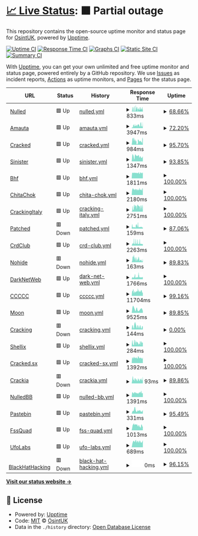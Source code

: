 # [📈 Live Status](https://OsintUK.github.io/Up-or-Down): <!--live status--> **🟧 Partial outage**

This repository contains the open-source uptime monitor and status page for [OsintUK](https://OsintUK.github.io/Up-or-Down), powered by [Upptime](https://github.com/upptime/upptime).

[![Uptime CI](https://github.com/OsintUK/Up-or-Down/workflows/Uptime%20CI/badge.svg)](https://github.com/OsintUK/Up-or-Down/actions?query=workflow%3A%22Uptime+CI%22)
[![Response Time CI](https://github.com/OsintUK/Up-or-Down/workflows/Response%20Time%20CI/badge.svg)](https://github.com/OsintUK/Up-or-Down/actions?query=workflow%3A%22Response+Time+CI%22)
[![Graphs CI](https://github.com/OsintUK/Up-or-Down/workflows/Graphs%20CI/badge.svg)](https://github.com/OsintUK/Up-or-Down/actions?query=workflow%3A%22Graphs+CI%22)
[![Static Site CI](https://github.com/OsintUK/Up-or-Down/workflows/Static%20Site%20CI/badge.svg)](https://github.com/OsintUK/Up-or-Down/actions?query=workflow%3A%22Static+Site+CI%22)
[![Summary CI](https://github.com/OsintUK/Up-or-Down/workflows/Summary%20CI/badge.svg)](https://github.com/OsintUK/Up-or-Down/actions?query=workflow%3A%22Summary+CI%22)

With [Upptime](https://upptime.js.org), you can get your own unlimited and free uptime monitor and status page, powered entirely by a GitHub repository. We use [Issues](https://github.com/OsintUK/Up-or-Down/issues) as incident reports, [Actions](https://github.com/OsintUK/Up-or-Down/actions) as uptime monitors, and [Pages](https://OsintUK.github.io/Up-or-Down) for the status page.

<!--start: status pages-->
<!-- This summary is generated by Upptime (https://github.com/upptime/upptime) -->
<!-- Do not edit this manually, your changes will be overwritten -->
<!-- prettier-ignore -->
| URL | Status | History | Response Time | Uptime |
| --- | ------ | ------- | ------------- | ------ |
| <img alt="" src="https://icons.duckduckgo.com/ip3/nulled.to.ico" height="13"> [Nulled](https://nulled.to) | 🟩 Up | [nulled.yml](https://github.com/OsintUK/Up-or-Down/commits/HEAD/history/nulled.yml) | <details><summary><img alt="Response time graph" src="./graphs/nulled/response-time-week.png" height="20"> 833ms</summary><br><a href="https://OsintUK.github.io/Up-or-Down/history/nulled"><img alt="Response time 833" src="https://img.shields.io/endpoint?url=https%3A%2F%2Fraw.githubusercontent.com%2FOsintUK%2FUp-or-Down%2FHEAD%2Fapi%2Fnulled%2Fresponse-time.json"></a><br><a href="https://OsintUK.github.io/Up-or-Down/history/nulled"><img alt="24-hour response time 810" src="https://img.shields.io/endpoint?url=https%3A%2F%2Fraw.githubusercontent.com%2FOsintUK%2FUp-or-Down%2FHEAD%2Fapi%2Fnulled%2Fresponse-time-day.json"></a><br><a href="https://OsintUK.github.io/Up-or-Down/history/nulled"><img alt="7-day response time 833" src="https://img.shields.io/endpoint?url=https%3A%2F%2Fraw.githubusercontent.com%2FOsintUK%2FUp-or-Down%2FHEAD%2Fapi%2Fnulled%2Fresponse-time-week.json"></a><br><a href="https://OsintUK.github.io/Up-or-Down/history/nulled"><img alt="30-day response time 833" src="https://img.shields.io/endpoint?url=https%3A%2F%2Fraw.githubusercontent.com%2FOsintUK%2FUp-or-Down%2FHEAD%2Fapi%2Fnulled%2Fresponse-time-month.json"></a><br><a href="https://OsintUK.github.io/Up-or-Down/history/nulled"><img alt="1-year response time 833" src="https://img.shields.io/endpoint?url=https%3A%2F%2Fraw.githubusercontent.com%2FOsintUK%2FUp-or-Down%2FHEAD%2Fapi%2Fnulled%2Fresponse-time-year.json"></a></details> | <details><summary><a href="https://OsintUK.github.io/Up-or-Down/history/nulled">68.66%</a></summary><a href="https://OsintUK.github.io/Up-or-Down/history/nulled"><img alt="All-time uptime 68.66%" src="https://img.shields.io/endpoint?url=https%3A%2F%2Fraw.githubusercontent.com%2FOsintUK%2FUp-or-Down%2FHEAD%2Fapi%2Fnulled%2Fuptime.json"></a><br><a href="https://OsintUK.github.io/Up-or-Down/history/nulled"><img alt="24-hour uptime 65.78%" src="https://img.shields.io/endpoint?url=https%3A%2F%2Fraw.githubusercontent.com%2FOsintUK%2FUp-or-Down%2FHEAD%2Fapi%2Fnulled%2Fuptime-day.json"></a><br><a href="https://OsintUK.github.io/Up-or-Down/history/nulled"><img alt="7-day uptime 68.66%" src="https://img.shields.io/endpoint?url=https%3A%2F%2Fraw.githubusercontent.com%2FOsintUK%2FUp-or-Down%2FHEAD%2Fapi%2Fnulled%2Fuptime-week.json"></a><br><a href="https://OsintUK.github.io/Up-or-Down/history/nulled"><img alt="30-day uptime 68.66%" src="https://img.shields.io/endpoint?url=https%3A%2F%2Fraw.githubusercontent.com%2FOsintUK%2FUp-or-Down%2FHEAD%2Fapi%2Fnulled%2Fuptime-month.json"></a><br><a href="https://OsintUK.github.io/Up-or-Down/history/nulled"><img alt="1-year uptime 68.66%" src="https://img.shields.io/endpoint?url=https%3A%2F%2Fraw.githubusercontent.com%2FOsintUK%2FUp-or-Down%2FHEAD%2Fapi%2Fnulled%2Fuptime-year.json"></a></details>
| <img alt="" src="https://icons.duckduckgo.com/ip3/amauta.cc.ico" height="13"> [Amauta](https://amauta.cc) | 🟩 Up | [amauta.yml](https://github.com/OsintUK/Up-or-Down/commits/HEAD/history/amauta.yml) | <details><summary><img alt="Response time graph" src="./graphs/amauta/response-time-week.png" height="20"> 3947ms</summary><br><a href="https://OsintUK.github.io/Up-or-Down/history/amauta"><img alt="Response time 3947" src="https://img.shields.io/endpoint?url=https%3A%2F%2Fraw.githubusercontent.com%2FOsintUK%2FUp-or-Down%2FHEAD%2Fapi%2Famauta%2Fresponse-time.json"></a><br><a href="https://OsintUK.github.io/Up-or-Down/history/amauta"><img alt="24-hour response time 4344" src="https://img.shields.io/endpoint?url=https%3A%2F%2Fraw.githubusercontent.com%2FOsintUK%2FUp-or-Down%2FHEAD%2Fapi%2Famauta%2Fresponse-time-day.json"></a><br><a href="https://OsintUK.github.io/Up-or-Down/history/amauta"><img alt="7-day response time 3947" src="https://img.shields.io/endpoint?url=https%3A%2F%2Fraw.githubusercontent.com%2FOsintUK%2FUp-or-Down%2FHEAD%2Fapi%2Famauta%2Fresponse-time-week.json"></a><br><a href="https://OsintUK.github.io/Up-or-Down/history/amauta"><img alt="30-day response time 3947" src="https://img.shields.io/endpoint?url=https%3A%2F%2Fraw.githubusercontent.com%2FOsintUK%2FUp-or-Down%2FHEAD%2Fapi%2Famauta%2Fresponse-time-month.json"></a><br><a href="https://OsintUK.github.io/Up-or-Down/history/amauta"><img alt="1-year response time 3947" src="https://img.shields.io/endpoint?url=https%3A%2F%2Fraw.githubusercontent.com%2FOsintUK%2FUp-or-Down%2FHEAD%2Fapi%2Famauta%2Fresponse-time-year.json"></a></details> | <details><summary><a href="https://OsintUK.github.io/Up-or-Down/history/amauta">72.20%</a></summary><a href="https://OsintUK.github.io/Up-or-Down/history/amauta"><img alt="All-time uptime 72.20%" src="https://img.shields.io/endpoint?url=https%3A%2F%2Fraw.githubusercontent.com%2FOsintUK%2FUp-or-Down%2FHEAD%2Fapi%2Famauta%2Fuptime.json"></a><br><a href="https://OsintUK.github.io/Up-or-Down/history/amauta"><img alt="24-hour uptime 78.56%" src="https://img.shields.io/endpoint?url=https%3A%2F%2Fraw.githubusercontent.com%2FOsintUK%2FUp-or-Down%2FHEAD%2Fapi%2Famauta%2Fuptime-day.json"></a><br><a href="https://OsintUK.github.io/Up-or-Down/history/amauta"><img alt="7-day uptime 72.20%" src="https://img.shields.io/endpoint?url=https%3A%2F%2Fraw.githubusercontent.com%2FOsintUK%2FUp-or-Down%2FHEAD%2Fapi%2Famauta%2Fuptime-week.json"></a><br><a href="https://OsintUK.github.io/Up-or-Down/history/amauta"><img alt="30-day uptime 72.20%" src="https://img.shields.io/endpoint?url=https%3A%2F%2Fraw.githubusercontent.com%2FOsintUK%2FUp-or-Down%2FHEAD%2Fapi%2Famauta%2Fuptime-month.json"></a><br><a href="https://OsintUK.github.io/Up-or-Down/history/amauta"><img alt="1-year uptime 72.20%" src="https://img.shields.io/endpoint?url=https%3A%2F%2Fraw.githubusercontent.com%2FOsintUK%2FUp-or-Down%2FHEAD%2Fapi%2Famauta%2Fuptime-year.json"></a></details>
| <img alt="" src="https://icons.duckduckgo.com/ip3/cracked.io.ico" height="13"> [Cracked](https://cracked.io) | 🟩 Up | [cracked.yml](https://github.com/OsintUK/Up-or-Down/commits/HEAD/history/cracked.yml) | <details><summary><img alt="Response time graph" src="./graphs/cracked/response-time-week.png" height="20"> 984ms</summary><br><a href="https://OsintUK.github.io/Up-or-Down/history/cracked"><img alt="Response time 984" src="https://img.shields.io/endpoint?url=https%3A%2F%2Fraw.githubusercontent.com%2FOsintUK%2FUp-or-Down%2FHEAD%2Fapi%2Fcracked%2Fresponse-time.json"></a><br><a href="https://OsintUK.github.io/Up-or-Down/history/cracked"><img alt="24-hour response time 914" src="https://img.shields.io/endpoint?url=https%3A%2F%2Fraw.githubusercontent.com%2FOsintUK%2FUp-or-Down%2FHEAD%2Fapi%2Fcracked%2Fresponse-time-day.json"></a><br><a href="https://OsintUK.github.io/Up-or-Down/history/cracked"><img alt="7-day response time 984" src="https://img.shields.io/endpoint?url=https%3A%2F%2Fraw.githubusercontent.com%2FOsintUK%2FUp-or-Down%2FHEAD%2Fapi%2Fcracked%2Fresponse-time-week.json"></a><br><a href="https://OsintUK.github.io/Up-or-Down/history/cracked"><img alt="30-day response time 984" src="https://img.shields.io/endpoint?url=https%3A%2F%2Fraw.githubusercontent.com%2FOsintUK%2FUp-or-Down%2FHEAD%2Fapi%2Fcracked%2Fresponse-time-month.json"></a><br><a href="https://OsintUK.github.io/Up-or-Down/history/cracked"><img alt="1-year response time 984" src="https://img.shields.io/endpoint?url=https%3A%2F%2Fraw.githubusercontent.com%2FOsintUK%2FUp-or-Down%2FHEAD%2Fapi%2Fcracked%2Fresponse-time-year.json"></a></details> | <details><summary><a href="https://OsintUK.github.io/Up-or-Down/history/cracked">95.70%</a></summary><a href="https://OsintUK.github.io/Up-or-Down/history/cracked"><img alt="All-time uptime 95.70%" src="https://img.shields.io/endpoint?url=https%3A%2F%2Fraw.githubusercontent.com%2FOsintUK%2FUp-or-Down%2FHEAD%2Fapi%2Fcracked%2Fuptime.json"></a><br><a href="https://OsintUK.github.io/Up-or-Down/history/cracked"><img alt="24-hour uptime 96.83%" src="https://img.shields.io/endpoint?url=https%3A%2F%2Fraw.githubusercontent.com%2FOsintUK%2FUp-or-Down%2FHEAD%2Fapi%2Fcracked%2Fuptime-day.json"></a><br><a href="https://OsintUK.github.io/Up-or-Down/history/cracked"><img alt="7-day uptime 95.70%" src="https://img.shields.io/endpoint?url=https%3A%2F%2Fraw.githubusercontent.com%2FOsintUK%2FUp-or-Down%2FHEAD%2Fapi%2Fcracked%2Fuptime-week.json"></a><br><a href="https://OsintUK.github.io/Up-or-Down/history/cracked"><img alt="30-day uptime 95.70%" src="https://img.shields.io/endpoint?url=https%3A%2F%2Fraw.githubusercontent.com%2FOsintUK%2FUp-or-Down%2FHEAD%2Fapi%2Fcracked%2Fuptime-month.json"></a><br><a href="https://OsintUK.github.io/Up-or-Down/history/cracked"><img alt="1-year uptime 95.70%" src="https://img.shields.io/endpoint?url=https%3A%2F%2Fraw.githubusercontent.com%2FOsintUK%2FUp-or-Down%2FHEAD%2Fapi%2Fcracked%2Fuptime-year.json"></a></details>
| <img alt="" src="https://icons.duckduckgo.com/ip3/sinister.ly.ico" height="13"> [Sinister](https://sinister.ly) | 🟩 Up | [sinister.yml](https://github.com/OsintUK/Up-or-Down/commits/HEAD/history/sinister.yml) | <details><summary><img alt="Response time graph" src="./graphs/sinister/response-time-week.png" height="20"> 1347ms</summary><br><a href="https://OsintUK.github.io/Up-or-Down/history/sinister"><img alt="Response time 1347" src="https://img.shields.io/endpoint?url=https%3A%2F%2Fraw.githubusercontent.com%2FOsintUK%2FUp-or-Down%2FHEAD%2Fapi%2Fsinister%2Fresponse-time.json"></a><br><a href="https://OsintUK.github.io/Up-or-Down/history/sinister"><img alt="24-hour response time 1113" src="https://img.shields.io/endpoint?url=https%3A%2F%2Fraw.githubusercontent.com%2FOsintUK%2FUp-or-Down%2FHEAD%2Fapi%2Fsinister%2Fresponse-time-day.json"></a><br><a href="https://OsintUK.github.io/Up-or-Down/history/sinister"><img alt="7-day response time 1347" src="https://img.shields.io/endpoint?url=https%3A%2F%2Fraw.githubusercontent.com%2FOsintUK%2FUp-or-Down%2FHEAD%2Fapi%2Fsinister%2Fresponse-time-week.json"></a><br><a href="https://OsintUK.github.io/Up-or-Down/history/sinister"><img alt="30-day response time 1347" src="https://img.shields.io/endpoint?url=https%3A%2F%2Fraw.githubusercontent.com%2FOsintUK%2FUp-or-Down%2FHEAD%2Fapi%2Fsinister%2Fresponse-time-month.json"></a><br><a href="https://OsintUK.github.io/Up-or-Down/history/sinister"><img alt="1-year response time 1347" src="https://img.shields.io/endpoint?url=https%3A%2F%2Fraw.githubusercontent.com%2FOsintUK%2FUp-or-Down%2FHEAD%2Fapi%2Fsinister%2Fresponse-time-year.json"></a></details> | <details><summary><a href="https://OsintUK.github.io/Up-or-Down/history/sinister">93.85%</a></summary><a href="https://OsintUK.github.io/Up-or-Down/history/sinister"><img alt="All-time uptime 93.85%" src="https://img.shields.io/endpoint?url=https%3A%2F%2Fraw.githubusercontent.com%2FOsintUK%2FUp-or-Down%2FHEAD%2Fapi%2Fsinister%2Fuptime.json"></a><br><a href="https://OsintUK.github.io/Up-or-Down/history/sinister"><img alt="24-hour uptime 100.00%" src="https://img.shields.io/endpoint?url=https%3A%2F%2Fraw.githubusercontent.com%2FOsintUK%2FUp-or-Down%2FHEAD%2Fapi%2Fsinister%2Fuptime-day.json"></a><br><a href="https://OsintUK.github.io/Up-or-Down/history/sinister"><img alt="7-day uptime 93.85%" src="https://img.shields.io/endpoint?url=https%3A%2F%2Fraw.githubusercontent.com%2FOsintUK%2FUp-or-Down%2FHEAD%2Fapi%2Fsinister%2Fuptime-week.json"></a><br><a href="https://OsintUK.github.io/Up-or-Down/history/sinister"><img alt="30-day uptime 93.85%" src="https://img.shields.io/endpoint?url=https%3A%2F%2Fraw.githubusercontent.com%2FOsintUK%2FUp-or-Down%2FHEAD%2Fapi%2Fsinister%2Fuptime-month.json"></a><br><a href="https://OsintUK.github.io/Up-or-Down/history/sinister"><img alt="1-year uptime 93.85%" src="https://img.shields.io/endpoint?url=https%3A%2F%2Fraw.githubusercontent.com%2FOsintUK%2FUp-or-Down%2FHEAD%2Fapi%2Fsinister%2Fuptime-year.json"></a></details>
| <img alt="" src="https://icons.duckduckgo.com/ip3/bhf.im.ico" height="13"> [Bhf](https://bhf.im) | 🟩 Up | [bhf.yml](https://github.com/OsintUK/Up-or-Down/commits/HEAD/history/bhf.yml) | <details><summary><img alt="Response time graph" src="./graphs/bhf/response-time-week.png" height="20"> 1811ms</summary><br><a href="https://OsintUK.github.io/Up-or-Down/history/bhf"><img alt="Response time 1811" src="https://img.shields.io/endpoint?url=https%3A%2F%2Fraw.githubusercontent.com%2FOsintUK%2FUp-or-Down%2FHEAD%2Fapi%2Fbhf%2Fresponse-time.json"></a><br><a href="https://OsintUK.github.io/Up-or-Down/history/bhf"><img alt="24-hour response time 1800" src="https://img.shields.io/endpoint?url=https%3A%2F%2Fraw.githubusercontent.com%2FOsintUK%2FUp-or-Down%2FHEAD%2Fapi%2Fbhf%2Fresponse-time-day.json"></a><br><a href="https://OsintUK.github.io/Up-or-Down/history/bhf"><img alt="7-day response time 1811" src="https://img.shields.io/endpoint?url=https%3A%2F%2Fraw.githubusercontent.com%2FOsintUK%2FUp-or-Down%2FHEAD%2Fapi%2Fbhf%2Fresponse-time-week.json"></a><br><a href="https://OsintUK.github.io/Up-or-Down/history/bhf"><img alt="30-day response time 1811" src="https://img.shields.io/endpoint?url=https%3A%2F%2Fraw.githubusercontent.com%2FOsintUK%2FUp-or-Down%2FHEAD%2Fapi%2Fbhf%2Fresponse-time-month.json"></a><br><a href="https://OsintUK.github.io/Up-or-Down/history/bhf"><img alt="1-year response time 1811" src="https://img.shields.io/endpoint?url=https%3A%2F%2Fraw.githubusercontent.com%2FOsintUK%2FUp-or-Down%2FHEAD%2Fapi%2Fbhf%2Fresponse-time-year.json"></a></details> | <details><summary><a href="https://OsintUK.github.io/Up-or-Down/history/bhf">100.00%</a></summary><a href="https://OsintUK.github.io/Up-or-Down/history/bhf"><img alt="All-time uptime 100.00%" src="https://img.shields.io/endpoint?url=https%3A%2F%2Fraw.githubusercontent.com%2FOsintUK%2FUp-or-Down%2FHEAD%2Fapi%2Fbhf%2Fuptime.json"></a><br><a href="https://OsintUK.github.io/Up-or-Down/history/bhf"><img alt="24-hour uptime 100.00%" src="https://img.shields.io/endpoint?url=https%3A%2F%2Fraw.githubusercontent.com%2FOsintUK%2FUp-or-Down%2FHEAD%2Fapi%2Fbhf%2Fuptime-day.json"></a><br><a href="https://OsintUK.github.io/Up-or-Down/history/bhf"><img alt="7-day uptime 100.00%" src="https://img.shields.io/endpoint?url=https%3A%2F%2Fraw.githubusercontent.com%2FOsintUK%2FUp-or-Down%2FHEAD%2Fapi%2Fbhf%2Fuptime-week.json"></a><br><a href="https://OsintUK.github.io/Up-or-Down/history/bhf"><img alt="30-day uptime 100.00%" src="https://img.shields.io/endpoint?url=https%3A%2F%2Fraw.githubusercontent.com%2FOsintUK%2FUp-or-Down%2FHEAD%2Fapi%2Fbhf%2Fuptime-month.json"></a><br><a href="https://OsintUK.github.io/Up-or-Down/history/bhf"><img alt="1-year uptime 100.00%" src="https://img.shields.io/endpoint?url=https%3A%2F%2Fraw.githubusercontent.com%2FOsintUK%2FUp-or-Down%2FHEAD%2Fapi%2Fbhf%2Fuptime-year.json"></a></details>
| <img alt="" src="https://icons.duckduckgo.com/ip3/chitachok.fun.ico" height="13"> [ChitaChok](https://chitachok.fun) | 🟩 Up | [chita-chok.yml](https://github.com/OsintUK/Up-or-Down/commits/HEAD/history/chita-chok.yml) | <details><summary><img alt="Response time graph" src="./graphs/chita-chok/response-time-week.png" height="20"> 2180ms</summary><br><a href="https://OsintUK.github.io/Up-or-Down/history/chita-chok"><img alt="Response time 2180" src="https://img.shields.io/endpoint?url=https%3A%2F%2Fraw.githubusercontent.com%2FOsintUK%2FUp-or-Down%2FHEAD%2Fapi%2Fchita-chok%2Fresponse-time.json"></a><br><a href="https://OsintUK.github.io/Up-or-Down/history/chita-chok"><img alt="24-hour response time 2156" src="https://img.shields.io/endpoint?url=https%3A%2F%2Fraw.githubusercontent.com%2FOsintUK%2FUp-or-Down%2FHEAD%2Fapi%2Fchita-chok%2Fresponse-time-day.json"></a><br><a href="https://OsintUK.github.io/Up-or-Down/history/chita-chok"><img alt="7-day response time 2180" src="https://img.shields.io/endpoint?url=https%3A%2F%2Fraw.githubusercontent.com%2FOsintUK%2FUp-or-Down%2FHEAD%2Fapi%2Fchita-chok%2Fresponse-time-week.json"></a><br><a href="https://OsintUK.github.io/Up-or-Down/history/chita-chok"><img alt="30-day response time 2180" src="https://img.shields.io/endpoint?url=https%3A%2F%2Fraw.githubusercontent.com%2FOsintUK%2FUp-or-Down%2FHEAD%2Fapi%2Fchita-chok%2Fresponse-time-month.json"></a><br><a href="https://OsintUK.github.io/Up-or-Down/history/chita-chok"><img alt="1-year response time 2180" src="https://img.shields.io/endpoint?url=https%3A%2F%2Fraw.githubusercontent.com%2FOsintUK%2FUp-or-Down%2FHEAD%2Fapi%2Fchita-chok%2Fresponse-time-year.json"></a></details> | <details><summary><a href="https://OsintUK.github.io/Up-or-Down/history/chita-chok">100.00%</a></summary><a href="https://OsintUK.github.io/Up-or-Down/history/chita-chok"><img alt="All-time uptime 100.00%" src="https://img.shields.io/endpoint?url=https%3A%2F%2Fraw.githubusercontent.com%2FOsintUK%2FUp-or-Down%2FHEAD%2Fapi%2Fchita-chok%2Fuptime.json"></a><br><a href="https://OsintUK.github.io/Up-or-Down/history/chita-chok"><img alt="24-hour uptime 100.00%" src="https://img.shields.io/endpoint?url=https%3A%2F%2Fraw.githubusercontent.com%2FOsintUK%2FUp-or-Down%2FHEAD%2Fapi%2Fchita-chok%2Fuptime-day.json"></a><br><a href="https://OsintUK.github.io/Up-or-Down/history/chita-chok"><img alt="7-day uptime 100.00%" src="https://img.shields.io/endpoint?url=https%3A%2F%2Fraw.githubusercontent.com%2FOsintUK%2FUp-or-Down%2FHEAD%2Fapi%2Fchita-chok%2Fuptime-week.json"></a><br><a href="https://OsintUK.github.io/Up-or-Down/history/chita-chok"><img alt="30-day uptime 100.00%" src="https://img.shields.io/endpoint?url=https%3A%2F%2Fraw.githubusercontent.com%2FOsintUK%2FUp-or-Down%2FHEAD%2Fapi%2Fchita-chok%2Fuptime-month.json"></a><br><a href="https://OsintUK.github.io/Up-or-Down/history/chita-chok"><img alt="1-year uptime 100.00%" src="https://img.shields.io/endpoint?url=https%3A%2F%2Fraw.githubusercontent.com%2FOsintUK%2FUp-or-Down%2FHEAD%2Fapi%2Fchita-chok%2Fuptime-year.json"></a></details>
| <img alt="" src="https://icons.duckduckgo.com/ip3/crackingitaly.to.ico" height="13"> [CrackingItaly](https://crackingitaly.to) | 🟩 Up | [cracking-italy.yml](https://github.com/OsintUK/Up-or-Down/commits/HEAD/history/cracking-italy.yml) | <details><summary><img alt="Response time graph" src="./graphs/cracking-italy/response-time-week.png" height="20"> 2751ms</summary><br><a href="https://OsintUK.github.io/Up-or-Down/history/cracking-italy"><img alt="Response time 2751" src="https://img.shields.io/endpoint?url=https%3A%2F%2Fraw.githubusercontent.com%2FOsintUK%2FUp-or-Down%2FHEAD%2Fapi%2Fcracking-italy%2Fresponse-time.json"></a><br><a href="https://OsintUK.github.io/Up-or-Down/history/cracking-italy"><img alt="24-hour response time 2706" src="https://img.shields.io/endpoint?url=https%3A%2F%2Fraw.githubusercontent.com%2FOsintUK%2FUp-or-Down%2FHEAD%2Fapi%2Fcracking-italy%2Fresponse-time-day.json"></a><br><a href="https://OsintUK.github.io/Up-or-Down/history/cracking-italy"><img alt="7-day response time 2751" src="https://img.shields.io/endpoint?url=https%3A%2F%2Fraw.githubusercontent.com%2FOsintUK%2FUp-or-Down%2FHEAD%2Fapi%2Fcracking-italy%2Fresponse-time-week.json"></a><br><a href="https://OsintUK.github.io/Up-or-Down/history/cracking-italy"><img alt="30-day response time 2751" src="https://img.shields.io/endpoint?url=https%3A%2F%2Fraw.githubusercontent.com%2FOsintUK%2FUp-or-Down%2FHEAD%2Fapi%2Fcracking-italy%2Fresponse-time-month.json"></a><br><a href="https://OsintUK.github.io/Up-or-Down/history/cracking-italy"><img alt="1-year response time 2751" src="https://img.shields.io/endpoint?url=https%3A%2F%2Fraw.githubusercontent.com%2FOsintUK%2FUp-or-Down%2FHEAD%2Fapi%2Fcracking-italy%2Fresponse-time-year.json"></a></details> | <details><summary><a href="https://OsintUK.github.io/Up-or-Down/history/cracking-italy">100.00%</a></summary><a href="https://OsintUK.github.io/Up-or-Down/history/cracking-italy"><img alt="All-time uptime 100.00%" src="https://img.shields.io/endpoint?url=https%3A%2F%2Fraw.githubusercontent.com%2FOsintUK%2FUp-or-Down%2FHEAD%2Fapi%2Fcracking-italy%2Fuptime.json"></a><br><a href="https://OsintUK.github.io/Up-or-Down/history/cracking-italy"><img alt="24-hour uptime 100.00%" src="https://img.shields.io/endpoint?url=https%3A%2F%2Fraw.githubusercontent.com%2FOsintUK%2FUp-or-Down%2FHEAD%2Fapi%2Fcracking-italy%2Fuptime-day.json"></a><br><a href="https://OsintUK.github.io/Up-or-Down/history/cracking-italy"><img alt="7-day uptime 100.00%" src="https://img.shields.io/endpoint?url=https%3A%2F%2Fraw.githubusercontent.com%2FOsintUK%2FUp-or-Down%2FHEAD%2Fapi%2Fcracking-italy%2Fuptime-week.json"></a><br><a href="https://OsintUK.github.io/Up-or-Down/history/cracking-italy"><img alt="30-day uptime 100.00%" src="https://img.shields.io/endpoint?url=https%3A%2F%2Fraw.githubusercontent.com%2FOsintUK%2FUp-or-Down%2FHEAD%2Fapi%2Fcracking-italy%2Fuptime-month.json"></a><br><a href="https://OsintUK.github.io/Up-or-Down/history/cracking-italy"><img alt="1-year uptime 100.00%" src="https://img.shields.io/endpoint?url=https%3A%2F%2Fraw.githubusercontent.com%2FOsintUK%2FUp-or-Down%2FHEAD%2Fapi%2Fcracking-italy%2Fuptime-year.json"></a></details>
| <img alt="" src="https://icons.duckduckgo.com/ip3/patched.to.ico" height="13"> [Patched](https://patched.to) | 🟥 Down | [patched.yml](https://github.com/OsintUK/Up-or-Down/commits/HEAD/history/patched.yml) | <details><summary><img alt="Response time graph" src="./graphs/patched/response-time-week.png" height="20"> 159ms</summary><br><a href="https://OsintUK.github.io/Up-or-Down/history/patched"><img alt="Response time 159" src="https://img.shields.io/endpoint?url=https%3A%2F%2Fraw.githubusercontent.com%2FOsintUK%2FUp-or-Down%2FHEAD%2Fapi%2Fpatched%2Fresponse-time.json"></a><br><a href="https://OsintUK.github.io/Up-or-Down/history/patched"><img alt="24-hour response time 115" src="https://img.shields.io/endpoint?url=https%3A%2F%2Fraw.githubusercontent.com%2FOsintUK%2FUp-or-Down%2FHEAD%2Fapi%2Fpatched%2Fresponse-time-day.json"></a><br><a href="https://OsintUK.github.io/Up-or-Down/history/patched"><img alt="7-day response time 159" src="https://img.shields.io/endpoint?url=https%3A%2F%2Fraw.githubusercontent.com%2FOsintUK%2FUp-or-Down%2FHEAD%2Fapi%2Fpatched%2Fresponse-time-week.json"></a><br><a href="https://OsintUK.github.io/Up-or-Down/history/patched"><img alt="30-day response time 159" src="https://img.shields.io/endpoint?url=https%3A%2F%2Fraw.githubusercontent.com%2FOsintUK%2FUp-or-Down%2FHEAD%2Fapi%2Fpatched%2Fresponse-time-month.json"></a><br><a href="https://OsintUK.github.io/Up-or-Down/history/patched"><img alt="1-year response time 159" src="https://img.shields.io/endpoint?url=https%3A%2F%2Fraw.githubusercontent.com%2FOsintUK%2FUp-or-Down%2FHEAD%2Fapi%2Fpatched%2Fresponse-time-year.json"></a></details> | <details><summary><a href="https://OsintUK.github.io/Up-or-Down/history/patched">87.06%</a></summary><a href="https://OsintUK.github.io/Up-or-Down/history/patched"><img alt="All-time uptime 87.06%" src="https://img.shields.io/endpoint?url=https%3A%2F%2Fraw.githubusercontent.com%2FOsintUK%2FUp-or-Down%2FHEAD%2Fapi%2Fpatched%2Fuptime.json"></a><br><a href="https://OsintUK.github.io/Up-or-Down/history/patched"><img alt="24-hour uptime 100.00%" src="https://img.shields.io/endpoint?url=https%3A%2F%2Fraw.githubusercontent.com%2FOsintUK%2FUp-or-Down%2FHEAD%2Fapi%2Fpatched%2Fuptime-day.json"></a><br><a href="https://OsintUK.github.io/Up-or-Down/history/patched"><img alt="7-day uptime 87.06%" src="https://img.shields.io/endpoint?url=https%3A%2F%2Fraw.githubusercontent.com%2FOsintUK%2FUp-or-Down%2FHEAD%2Fapi%2Fpatched%2Fuptime-week.json"></a><br><a href="https://OsintUK.github.io/Up-or-Down/history/patched"><img alt="30-day uptime 87.06%" src="https://img.shields.io/endpoint?url=https%3A%2F%2Fraw.githubusercontent.com%2FOsintUK%2FUp-or-Down%2FHEAD%2Fapi%2Fpatched%2Fuptime-month.json"></a><br><a href="https://OsintUK.github.io/Up-or-Down/history/patched"><img alt="1-year uptime 87.06%" src="https://img.shields.io/endpoint?url=https%3A%2F%2Fraw.githubusercontent.com%2FOsintUK%2FUp-or-Down%2FHEAD%2Fapi%2Fpatched%2Fuptime-year.json"></a></details>
| <img alt="" src="https://icons.duckduckgo.com/ip3/crdclub.su.ico" height="13"> [CrdClub](https://crdclub.su) | 🟩 Up | [crd-club.yml](https://github.com/OsintUK/Up-or-Down/commits/HEAD/history/crd-club.yml) | <details><summary><img alt="Response time graph" src="./graphs/crd-club/response-time-week.png" height="20"> 2263ms</summary><br><a href="https://OsintUK.github.io/Up-or-Down/history/crd-club"><img alt="Response time 2263" src="https://img.shields.io/endpoint?url=https%3A%2F%2Fraw.githubusercontent.com%2FOsintUK%2FUp-or-Down%2FHEAD%2Fapi%2Fcrd-club%2Fresponse-time.json"></a><br><a href="https://OsintUK.github.io/Up-or-Down/history/crd-club"><img alt="24-hour response time 1446" src="https://img.shields.io/endpoint?url=https%3A%2F%2Fraw.githubusercontent.com%2FOsintUK%2FUp-or-Down%2FHEAD%2Fapi%2Fcrd-club%2Fresponse-time-day.json"></a><br><a href="https://OsintUK.github.io/Up-or-Down/history/crd-club"><img alt="7-day response time 2263" src="https://img.shields.io/endpoint?url=https%3A%2F%2Fraw.githubusercontent.com%2FOsintUK%2FUp-or-Down%2FHEAD%2Fapi%2Fcrd-club%2Fresponse-time-week.json"></a><br><a href="https://OsintUK.github.io/Up-or-Down/history/crd-club"><img alt="30-day response time 2263" src="https://img.shields.io/endpoint?url=https%3A%2F%2Fraw.githubusercontent.com%2FOsintUK%2FUp-or-Down%2FHEAD%2Fapi%2Fcrd-club%2Fresponse-time-month.json"></a><br><a href="https://OsintUK.github.io/Up-or-Down/history/crd-club"><img alt="1-year response time 2263" src="https://img.shields.io/endpoint?url=https%3A%2F%2Fraw.githubusercontent.com%2FOsintUK%2FUp-or-Down%2FHEAD%2Fapi%2Fcrd-club%2Fresponse-time-year.json"></a></details> | <details><summary><a href="https://OsintUK.github.io/Up-or-Down/history/crd-club">100.00%</a></summary><a href="https://OsintUK.github.io/Up-or-Down/history/crd-club"><img alt="All-time uptime 100.00%" src="https://img.shields.io/endpoint?url=https%3A%2F%2Fraw.githubusercontent.com%2FOsintUK%2FUp-or-Down%2FHEAD%2Fapi%2Fcrd-club%2Fuptime.json"></a><br><a href="https://OsintUK.github.io/Up-or-Down/history/crd-club"><img alt="24-hour uptime 100.00%" src="https://img.shields.io/endpoint?url=https%3A%2F%2Fraw.githubusercontent.com%2FOsintUK%2FUp-or-Down%2FHEAD%2Fapi%2Fcrd-club%2Fuptime-day.json"></a><br><a href="https://OsintUK.github.io/Up-or-Down/history/crd-club"><img alt="7-day uptime 100.00%" src="https://img.shields.io/endpoint?url=https%3A%2F%2Fraw.githubusercontent.com%2FOsintUK%2FUp-or-Down%2FHEAD%2Fapi%2Fcrd-club%2Fuptime-week.json"></a><br><a href="https://OsintUK.github.io/Up-or-Down/history/crd-club"><img alt="30-day uptime 100.00%" src="https://img.shields.io/endpoint?url=https%3A%2F%2Fraw.githubusercontent.com%2FOsintUK%2FUp-or-Down%2FHEAD%2Fapi%2Fcrd-club%2Fuptime-month.json"></a><br><a href="https://OsintUK.github.io/Up-or-Down/history/crd-club"><img alt="1-year uptime 100.00%" src="https://img.shields.io/endpoint?url=https%3A%2F%2Fraw.githubusercontent.com%2FOsintUK%2FUp-or-Down%2FHEAD%2Fapi%2Fcrd-club%2Fuptime-year.json"></a></details>
| <img alt="" src="https://icons.duckduckgo.com/ip3/nohide.space.ico" height="13"> [Nohide](https://nohide.space) | 🟥 Down | [nohide.yml](https://github.com/OsintUK/Up-or-Down/commits/HEAD/history/nohide.yml) | <details><summary><img alt="Response time graph" src="./graphs/nohide/response-time-week.png" height="20"> 163ms</summary><br><a href="https://OsintUK.github.io/Up-or-Down/history/nohide"><img alt="Response time 163" src="https://img.shields.io/endpoint?url=https%3A%2F%2Fraw.githubusercontent.com%2FOsintUK%2FUp-or-Down%2FHEAD%2Fapi%2Fnohide%2Fresponse-time.json"></a><br><a href="https://OsintUK.github.io/Up-or-Down/history/nohide"><img alt="24-hour response time 102" src="https://img.shields.io/endpoint?url=https%3A%2F%2Fraw.githubusercontent.com%2FOsintUK%2FUp-or-Down%2FHEAD%2Fapi%2Fnohide%2Fresponse-time-day.json"></a><br><a href="https://OsintUK.github.io/Up-or-Down/history/nohide"><img alt="7-day response time 163" src="https://img.shields.io/endpoint?url=https%3A%2F%2Fraw.githubusercontent.com%2FOsintUK%2FUp-or-Down%2FHEAD%2Fapi%2Fnohide%2Fresponse-time-week.json"></a><br><a href="https://OsintUK.github.io/Up-or-Down/history/nohide"><img alt="30-day response time 163" src="https://img.shields.io/endpoint?url=https%3A%2F%2Fraw.githubusercontent.com%2FOsintUK%2FUp-or-Down%2FHEAD%2Fapi%2Fnohide%2Fresponse-time-month.json"></a><br><a href="https://OsintUK.github.io/Up-or-Down/history/nohide"><img alt="1-year response time 163" src="https://img.shields.io/endpoint?url=https%3A%2F%2Fraw.githubusercontent.com%2FOsintUK%2FUp-or-Down%2FHEAD%2Fapi%2Fnohide%2Fresponse-time-year.json"></a></details> | <details><summary><a href="https://OsintUK.github.io/Up-or-Down/history/nohide">89.83%</a></summary><a href="https://OsintUK.github.io/Up-or-Down/history/nohide"><img alt="All-time uptime 89.83%" src="https://img.shields.io/endpoint?url=https%3A%2F%2Fraw.githubusercontent.com%2FOsintUK%2FUp-or-Down%2FHEAD%2Fapi%2Fnohide%2Fuptime.json"></a><br><a href="https://OsintUK.github.io/Up-or-Down/history/nohide"><img alt="24-hour uptime 100.00%" src="https://img.shields.io/endpoint?url=https%3A%2F%2Fraw.githubusercontent.com%2FOsintUK%2FUp-or-Down%2FHEAD%2Fapi%2Fnohide%2Fuptime-day.json"></a><br><a href="https://OsintUK.github.io/Up-or-Down/history/nohide"><img alt="7-day uptime 89.83%" src="https://img.shields.io/endpoint?url=https%3A%2F%2Fraw.githubusercontent.com%2FOsintUK%2FUp-or-Down%2FHEAD%2Fapi%2Fnohide%2Fuptime-week.json"></a><br><a href="https://OsintUK.github.io/Up-or-Down/history/nohide"><img alt="30-day uptime 89.83%" src="https://img.shields.io/endpoint?url=https%3A%2F%2Fraw.githubusercontent.com%2FOsintUK%2FUp-or-Down%2FHEAD%2Fapi%2Fnohide%2Fuptime-month.json"></a><br><a href="https://OsintUK.github.io/Up-or-Down/history/nohide"><img alt="1-year uptime 89.83%" src="https://img.shields.io/endpoint?url=https%3A%2F%2Fraw.githubusercontent.com%2FOsintUK%2FUp-or-Down%2FHEAD%2Fapi%2Fnohide%2Fuptime-year.json"></a></details>
| <img alt="" src="https://icons.duckduckgo.com/ip3/darknetweb.ru.ico" height="13"> [DarkNetWeb](https://darknetweb.ru) | 🟩 Up | [dark-net-web.yml](https://github.com/OsintUK/Up-or-Down/commits/HEAD/history/dark-net-web.yml) | <details><summary><img alt="Response time graph" src="./graphs/dark-net-web/response-time-week.png" height="20"> 1766ms</summary><br><a href="https://OsintUK.github.io/Up-or-Down/history/dark-net-web"><img alt="Response time 1766" src="https://img.shields.io/endpoint?url=https%3A%2F%2Fraw.githubusercontent.com%2FOsintUK%2FUp-or-Down%2FHEAD%2Fapi%2Fdark-net-web%2Fresponse-time.json"></a><br><a href="https://OsintUK.github.io/Up-or-Down/history/dark-net-web"><img alt="24-hour response time 1462" src="https://img.shields.io/endpoint?url=https%3A%2F%2Fraw.githubusercontent.com%2FOsintUK%2FUp-or-Down%2FHEAD%2Fapi%2Fdark-net-web%2Fresponse-time-day.json"></a><br><a href="https://OsintUK.github.io/Up-or-Down/history/dark-net-web"><img alt="7-day response time 1766" src="https://img.shields.io/endpoint?url=https%3A%2F%2Fraw.githubusercontent.com%2FOsintUK%2FUp-or-Down%2FHEAD%2Fapi%2Fdark-net-web%2Fresponse-time-week.json"></a><br><a href="https://OsintUK.github.io/Up-or-Down/history/dark-net-web"><img alt="30-day response time 1766" src="https://img.shields.io/endpoint?url=https%3A%2F%2Fraw.githubusercontent.com%2FOsintUK%2FUp-or-Down%2FHEAD%2Fapi%2Fdark-net-web%2Fresponse-time-month.json"></a><br><a href="https://OsintUK.github.io/Up-or-Down/history/dark-net-web"><img alt="1-year response time 1766" src="https://img.shields.io/endpoint?url=https%3A%2F%2Fraw.githubusercontent.com%2FOsintUK%2FUp-or-Down%2FHEAD%2Fapi%2Fdark-net-web%2Fresponse-time-year.json"></a></details> | <details><summary><a href="https://OsintUK.github.io/Up-or-Down/history/dark-net-web">100.00%</a></summary><a href="https://OsintUK.github.io/Up-or-Down/history/dark-net-web"><img alt="All-time uptime 100.00%" src="https://img.shields.io/endpoint?url=https%3A%2F%2Fraw.githubusercontent.com%2FOsintUK%2FUp-or-Down%2FHEAD%2Fapi%2Fdark-net-web%2Fuptime.json"></a><br><a href="https://OsintUK.github.io/Up-or-Down/history/dark-net-web"><img alt="24-hour uptime 100.00%" src="https://img.shields.io/endpoint?url=https%3A%2F%2Fraw.githubusercontent.com%2FOsintUK%2FUp-or-Down%2FHEAD%2Fapi%2Fdark-net-web%2Fuptime-day.json"></a><br><a href="https://OsintUK.github.io/Up-or-Down/history/dark-net-web"><img alt="7-day uptime 100.00%" src="https://img.shields.io/endpoint?url=https%3A%2F%2Fraw.githubusercontent.com%2FOsintUK%2FUp-or-Down%2FHEAD%2Fapi%2Fdark-net-web%2Fuptime-week.json"></a><br><a href="https://OsintUK.github.io/Up-or-Down/history/dark-net-web"><img alt="30-day uptime 100.00%" src="https://img.shields.io/endpoint?url=https%3A%2F%2Fraw.githubusercontent.com%2FOsintUK%2FUp-or-Down%2FHEAD%2Fapi%2Fdark-net-web%2Fuptime-month.json"></a><br><a href="https://OsintUK.github.io/Up-or-Down/history/dark-net-web"><img alt="1-year uptime 100.00%" src="https://img.shields.io/endpoint?url=https%3A%2F%2Fraw.githubusercontent.com%2FOsintUK%2FUp-or-Down%2FHEAD%2Fapi%2Fdark-net-web%2Fuptime-year.json"></a></details>
| <img alt="" src="https://icons.duckduckgo.com/ip3/ccccc.sb.ico" height="13"> [CCCCC](https://ccccc.sb) | 🟩 Up | [ccccc.yml](https://github.com/OsintUK/Up-or-Down/commits/HEAD/history/ccccc.yml) | <details><summary><img alt="Response time graph" src="./graphs/ccccc/response-time-week.png" height="20"> 11704ms</summary><br><a href="https://OsintUK.github.io/Up-or-Down/history/ccccc"><img alt="Response time 11704" src="https://img.shields.io/endpoint?url=https%3A%2F%2Fraw.githubusercontent.com%2FOsintUK%2FUp-or-Down%2FHEAD%2Fapi%2Fccccc%2Fresponse-time.json"></a><br><a href="https://OsintUK.github.io/Up-or-Down/history/ccccc"><img alt="24-hour response time 11382" src="https://img.shields.io/endpoint?url=https%3A%2F%2Fraw.githubusercontent.com%2FOsintUK%2FUp-or-Down%2FHEAD%2Fapi%2Fccccc%2Fresponse-time-day.json"></a><br><a href="https://OsintUK.github.io/Up-or-Down/history/ccccc"><img alt="7-day response time 11704" src="https://img.shields.io/endpoint?url=https%3A%2F%2Fraw.githubusercontent.com%2FOsintUK%2FUp-or-Down%2FHEAD%2Fapi%2Fccccc%2Fresponse-time-week.json"></a><br><a href="https://OsintUK.github.io/Up-or-Down/history/ccccc"><img alt="30-day response time 11704" src="https://img.shields.io/endpoint?url=https%3A%2F%2Fraw.githubusercontent.com%2FOsintUK%2FUp-or-Down%2FHEAD%2Fapi%2Fccccc%2Fresponse-time-month.json"></a><br><a href="https://OsintUK.github.io/Up-or-Down/history/ccccc"><img alt="1-year response time 11704" src="https://img.shields.io/endpoint?url=https%3A%2F%2Fraw.githubusercontent.com%2FOsintUK%2FUp-or-Down%2FHEAD%2Fapi%2Fccccc%2Fresponse-time-year.json"></a></details> | <details><summary><a href="https://OsintUK.github.io/Up-or-Down/history/ccccc">99.16%</a></summary><a href="https://OsintUK.github.io/Up-or-Down/history/ccccc"><img alt="All-time uptime 99.16%" src="https://img.shields.io/endpoint?url=https%3A%2F%2Fraw.githubusercontent.com%2FOsintUK%2FUp-or-Down%2FHEAD%2Fapi%2Fccccc%2Fuptime.json"></a><br><a href="https://OsintUK.github.io/Up-or-Down/history/ccccc"><img alt="24-hour uptime 98.72%" src="https://img.shields.io/endpoint?url=https%3A%2F%2Fraw.githubusercontent.com%2FOsintUK%2FUp-or-Down%2FHEAD%2Fapi%2Fccccc%2Fuptime-day.json"></a><br><a href="https://OsintUK.github.io/Up-or-Down/history/ccccc"><img alt="7-day uptime 99.16%" src="https://img.shields.io/endpoint?url=https%3A%2F%2Fraw.githubusercontent.com%2FOsintUK%2FUp-or-Down%2FHEAD%2Fapi%2Fccccc%2Fuptime-week.json"></a><br><a href="https://OsintUK.github.io/Up-or-Down/history/ccccc"><img alt="30-day uptime 99.16%" src="https://img.shields.io/endpoint?url=https%3A%2F%2Fraw.githubusercontent.com%2FOsintUK%2FUp-or-Down%2FHEAD%2Fapi%2Fccccc%2Fuptime-month.json"></a><br><a href="https://OsintUK.github.io/Up-or-Down/history/ccccc"><img alt="1-year uptime 99.16%" src="https://img.shields.io/endpoint?url=https%3A%2F%2Fraw.githubusercontent.com%2FOsintUK%2FUp-or-Down%2FHEAD%2Fapi%2Fccccc%2Fuptime-year.json"></a></details>
| <img alt="" src="https://icons.duckduckgo.com/ip3/moon.sb.ico" height="13"> [Moon](http://moon.sb) | 🟩 Up | [moon.yml](https://github.com/OsintUK/Up-or-Down/commits/HEAD/history/moon.yml) | <details><summary><img alt="Response time graph" src="./graphs/moon/response-time-week.png" height="20"> 9525ms</summary><br><a href="https://OsintUK.github.io/Up-or-Down/history/moon"><img alt="Response time 9525" src="https://img.shields.io/endpoint?url=https%3A%2F%2Fraw.githubusercontent.com%2FOsintUK%2FUp-or-Down%2FHEAD%2Fapi%2Fmoon%2Fresponse-time.json"></a><br><a href="https://OsintUK.github.io/Up-or-Down/history/moon"><img alt="24-hour response time 8400" src="https://img.shields.io/endpoint?url=https%3A%2F%2Fraw.githubusercontent.com%2FOsintUK%2FUp-or-Down%2FHEAD%2Fapi%2Fmoon%2Fresponse-time-day.json"></a><br><a href="https://OsintUK.github.io/Up-or-Down/history/moon"><img alt="7-day response time 9525" src="https://img.shields.io/endpoint?url=https%3A%2F%2Fraw.githubusercontent.com%2FOsintUK%2FUp-or-Down%2FHEAD%2Fapi%2Fmoon%2Fresponse-time-week.json"></a><br><a href="https://OsintUK.github.io/Up-or-Down/history/moon"><img alt="30-day response time 9525" src="https://img.shields.io/endpoint?url=https%3A%2F%2Fraw.githubusercontent.com%2FOsintUK%2FUp-or-Down%2FHEAD%2Fapi%2Fmoon%2Fresponse-time-month.json"></a><br><a href="https://OsintUK.github.io/Up-or-Down/history/moon"><img alt="1-year response time 9525" src="https://img.shields.io/endpoint?url=https%3A%2F%2Fraw.githubusercontent.com%2FOsintUK%2FUp-or-Down%2FHEAD%2Fapi%2Fmoon%2Fresponse-time-year.json"></a></details> | <details><summary><a href="https://OsintUK.github.io/Up-or-Down/history/moon">89.85%</a></summary><a href="https://OsintUK.github.io/Up-or-Down/history/moon"><img alt="All-time uptime 89.85%" src="https://img.shields.io/endpoint?url=https%3A%2F%2Fraw.githubusercontent.com%2FOsintUK%2FUp-or-Down%2FHEAD%2Fapi%2Fmoon%2Fuptime.json"></a><br><a href="https://OsintUK.github.io/Up-or-Down/history/moon"><img alt="24-hour uptime 100.00%" src="https://img.shields.io/endpoint?url=https%3A%2F%2Fraw.githubusercontent.com%2FOsintUK%2FUp-or-Down%2FHEAD%2Fapi%2Fmoon%2Fuptime-day.json"></a><br><a href="https://OsintUK.github.io/Up-or-Down/history/moon"><img alt="7-day uptime 89.85%" src="https://img.shields.io/endpoint?url=https%3A%2F%2Fraw.githubusercontent.com%2FOsintUK%2FUp-or-Down%2FHEAD%2Fapi%2Fmoon%2Fuptime-week.json"></a><br><a href="https://OsintUK.github.io/Up-or-Down/history/moon"><img alt="30-day uptime 89.85%" src="https://img.shields.io/endpoint?url=https%3A%2F%2Fraw.githubusercontent.com%2FOsintUK%2FUp-or-Down%2FHEAD%2Fapi%2Fmoon%2Fuptime-month.json"></a><br><a href="https://OsintUK.github.io/Up-or-Down/history/moon"><img alt="1-year uptime 89.85%" src="https://img.shields.io/endpoint?url=https%3A%2F%2Fraw.githubusercontent.com%2FOsintUK%2FUp-or-Down%2FHEAD%2Fapi%2Fmoon%2Fuptime-year.json"></a></details>
| <img alt="" src="https://icons.duckduckgo.com/ip3/cracking.org.ico" height="13"> [Cracking](https://cracking.org/) | 🟥 Down | [cracking.yml](https://github.com/OsintUK/Up-or-Down/commits/HEAD/history/cracking.yml) | <details><summary><img alt="Response time graph" src="./graphs/cracking/response-time-week.png" height="20"> 144ms</summary><br><a href="https://OsintUK.github.io/Up-or-Down/history/cracking"><img alt="Response time 144" src="https://img.shields.io/endpoint?url=https%3A%2F%2Fraw.githubusercontent.com%2FOsintUK%2FUp-or-Down%2FHEAD%2Fapi%2Fcracking%2Fresponse-time.json"></a><br><a href="https://OsintUK.github.io/Up-or-Down/history/cracking"><img alt="24-hour response time 142" src="https://img.shields.io/endpoint?url=https%3A%2F%2Fraw.githubusercontent.com%2FOsintUK%2FUp-or-Down%2FHEAD%2Fapi%2Fcracking%2Fresponse-time-day.json"></a><br><a href="https://OsintUK.github.io/Up-or-Down/history/cracking"><img alt="7-day response time 144" src="https://img.shields.io/endpoint?url=https%3A%2F%2Fraw.githubusercontent.com%2FOsintUK%2FUp-or-Down%2FHEAD%2Fapi%2Fcracking%2Fresponse-time-week.json"></a><br><a href="https://OsintUK.github.io/Up-or-Down/history/cracking"><img alt="30-day response time 144" src="https://img.shields.io/endpoint?url=https%3A%2F%2Fraw.githubusercontent.com%2FOsintUK%2FUp-or-Down%2FHEAD%2Fapi%2Fcracking%2Fresponse-time-month.json"></a><br><a href="https://OsintUK.github.io/Up-or-Down/history/cracking"><img alt="1-year response time 144" src="https://img.shields.io/endpoint?url=https%3A%2F%2Fraw.githubusercontent.com%2FOsintUK%2FUp-or-Down%2FHEAD%2Fapi%2Fcracking%2Fresponse-time-year.json"></a></details> | <details><summary><a href="https://OsintUK.github.io/Up-or-Down/history/cracking">0.00%</a></summary><a href="https://OsintUK.github.io/Up-or-Down/history/cracking"><img alt="All-time uptime 0.00%" src="https://img.shields.io/endpoint?url=https%3A%2F%2Fraw.githubusercontent.com%2FOsintUK%2FUp-or-Down%2FHEAD%2Fapi%2Fcracking%2Fuptime.json"></a><br><a href="https://OsintUK.github.io/Up-or-Down/history/cracking"><img alt="24-hour uptime 0.00%" src="https://img.shields.io/endpoint?url=https%3A%2F%2Fraw.githubusercontent.com%2FOsintUK%2FUp-or-Down%2FHEAD%2Fapi%2Fcracking%2Fuptime-day.json"></a><br><a href="https://OsintUK.github.io/Up-or-Down/history/cracking"><img alt="7-day uptime 0.00%" src="https://img.shields.io/endpoint?url=https%3A%2F%2Fraw.githubusercontent.com%2FOsintUK%2FUp-or-Down%2FHEAD%2Fapi%2Fcracking%2Fuptime-week.json"></a><br><a href="https://OsintUK.github.io/Up-or-Down/history/cracking"><img alt="30-day uptime 0.00%" src="https://img.shields.io/endpoint?url=https%3A%2F%2Fraw.githubusercontent.com%2FOsintUK%2FUp-or-Down%2FHEAD%2Fapi%2Fcracking%2Fuptime-month.json"></a><br><a href="https://OsintUK.github.io/Up-or-Down/history/cracking"><img alt="1-year uptime 0.00%" src="https://img.shields.io/endpoint?url=https%3A%2F%2Fraw.githubusercontent.com%2FOsintUK%2FUp-or-Down%2FHEAD%2Fapi%2Fcracking%2Fuptime-year.json"></a></details>
| <img alt="" src="https://icons.duckduckgo.com/ip3/shellix.xyz.ico" height="13"> [Shellix](https://shellix.xyz) | 🟩 Up | [shellix.yml](https://github.com/OsintUK/Up-or-Down/commits/HEAD/history/shellix.yml) | <details><summary><img alt="Response time graph" src="./graphs/shellix/response-time-week.png" height="20"> 284ms</summary><br><a href="https://OsintUK.github.io/Up-or-Down/history/shellix"><img alt="Response time 284" src="https://img.shields.io/endpoint?url=https%3A%2F%2Fraw.githubusercontent.com%2FOsintUK%2FUp-or-Down%2FHEAD%2Fapi%2Fshellix%2Fresponse-time.json"></a><br><a href="https://OsintUK.github.io/Up-or-Down/history/shellix"><img alt="24-hour response time 282" src="https://img.shields.io/endpoint?url=https%3A%2F%2Fraw.githubusercontent.com%2FOsintUK%2FUp-or-Down%2FHEAD%2Fapi%2Fshellix%2Fresponse-time-day.json"></a><br><a href="https://OsintUK.github.io/Up-or-Down/history/shellix"><img alt="7-day response time 284" src="https://img.shields.io/endpoint?url=https%3A%2F%2Fraw.githubusercontent.com%2FOsintUK%2FUp-or-Down%2FHEAD%2Fapi%2Fshellix%2Fresponse-time-week.json"></a><br><a href="https://OsintUK.github.io/Up-or-Down/history/shellix"><img alt="30-day response time 284" src="https://img.shields.io/endpoint?url=https%3A%2F%2Fraw.githubusercontent.com%2FOsintUK%2FUp-or-Down%2FHEAD%2Fapi%2Fshellix%2Fresponse-time-month.json"></a><br><a href="https://OsintUK.github.io/Up-or-Down/history/shellix"><img alt="1-year response time 284" src="https://img.shields.io/endpoint?url=https%3A%2F%2Fraw.githubusercontent.com%2FOsintUK%2FUp-or-Down%2FHEAD%2Fapi%2Fshellix%2Fresponse-time-year.json"></a></details> | <details><summary><a href="https://OsintUK.github.io/Up-or-Down/history/shellix">100.00%</a></summary><a href="https://OsintUK.github.io/Up-or-Down/history/shellix"><img alt="All-time uptime 100.00%" src="https://img.shields.io/endpoint?url=https%3A%2F%2Fraw.githubusercontent.com%2FOsintUK%2FUp-or-Down%2FHEAD%2Fapi%2Fshellix%2Fuptime.json"></a><br><a href="https://OsintUK.github.io/Up-or-Down/history/shellix"><img alt="24-hour uptime 100.00%" src="https://img.shields.io/endpoint?url=https%3A%2F%2Fraw.githubusercontent.com%2FOsintUK%2FUp-or-Down%2FHEAD%2Fapi%2Fshellix%2Fuptime-day.json"></a><br><a href="https://OsintUK.github.io/Up-or-Down/history/shellix"><img alt="7-day uptime 100.00%" src="https://img.shields.io/endpoint?url=https%3A%2F%2Fraw.githubusercontent.com%2FOsintUK%2FUp-or-Down%2FHEAD%2Fapi%2Fshellix%2Fuptime-week.json"></a><br><a href="https://OsintUK.github.io/Up-or-Down/history/shellix"><img alt="30-day uptime 100.00%" src="https://img.shields.io/endpoint?url=https%3A%2F%2Fraw.githubusercontent.com%2FOsintUK%2FUp-or-Down%2FHEAD%2Fapi%2Fshellix%2Fuptime-month.json"></a><br><a href="https://OsintUK.github.io/Up-or-Down/history/shellix"><img alt="1-year uptime 100.00%" src="https://img.shields.io/endpoint?url=https%3A%2F%2Fraw.githubusercontent.com%2FOsintUK%2FUp-or-Down%2FHEAD%2Fapi%2Fshellix%2Fuptime-year.json"></a></details>
| <img alt="" src="https://icons.duckduckgo.com/ip3/cracked.sx.ico" height="13"> [Cracked.sx](https://cracked.sx) | 🟩 Up | [cracked-sx.yml](https://github.com/OsintUK/Up-or-Down/commits/HEAD/history/cracked-sx.yml) | <details><summary><img alt="Response time graph" src="./graphs/cracked-sx/response-time-week.png" height="20"> 1392ms</summary><br><a href="https://OsintUK.github.io/Up-or-Down/history/cracked-sx"><img alt="Response time 1392" src="https://img.shields.io/endpoint?url=https%3A%2F%2Fraw.githubusercontent.com%2FOsintUK%2FUp-or-Down%2FHEAD%2Fapi%2Fcracked-sx%2Fresponse-time.json"></a><br><a href="https://OsintUK.github.io/Up-or-Down/history/cracked-sx"><img alt="24-hour response time 1328" src="https://img.shields.io/endpoint?url=https%3A%2F%2Fraw.githubusercontent.com%2FOsintUK%2FUp-or-Down%2FHEAD%2Fapi%2Fcracked-sx%2Fresponse-time-day.json"></a><br><a href="https://OsintUK.github.io/Up-or-Down/history/cracked-sx"><img alt="7-day response time 1392" src="https://img.shields.io/endpoint?url=https%3A%2F%2Fraw.githubusercontent.com%2FOsintUK%2FUp-or-Down%2FHEAD%2Fapi%2Fcracked-sx%2Fresponse-time-week.json"></a><br><a href="https://OsintUK.github.io/Up-or-Down/history/cracked-sx"><img alt="30-day response time 1392" src="https://img.shields.io/endpoint?url=https%3A%2F%2Fraw.githubusercontent.com%2FOsintUK%2FUp-or-Down%2FHEAD%2Fapi%2Fcracked-sx%2Fresponse-time-month.json"></a><br><a href="https://OsintUK.github.io/Up-or-Down/history/cracked-sx"><img alt="1-year response time 1392" src="https://img.shields.io/endpoint?url=https%3A%2F%2Fraw.githubusercontent.com%2FOsintUK%2FUp-or-Down%2FHEAD%2Fapi%2Fcracked-sx%2Fresponse-time-year.json"></a></details> | <details><summary><a href="https://OsintUK.github.io/Up-or-Down/history/cracked-sx">100.00%</a></summary><a href="https://OsintUK.github.io/Up-or-Down/history/cracked-sx"><img alt="All-time uptime 100.00%" src="https://img.shields.io/endpoint?url=https%3A%2F%2Fraw.githubusercontent.com%2FOsintUK%2FUp-or-Down%2FHEAD%2Fapi%2Fcracked-sx%2Fuptime.json"></a><br><a href="https://OsintUK.github.io/Up-or-Down/history/cracked-sx"><img alt="24-hour uptime 100.00%" src="https://img.shields.io/endpoint?url=https%3A%2F%2Fraw.githubusercontent.com%2FOsintUK%2FUp-or-Down%2FHEAD%2Fapi%2Fcracked-sx%2Fuptime-day.json"></a><br><a href="https://OsintUK.github.io/Up-or-Down/history/cracked-sx"><img alt="7-day uptime 100.00%" src="https://img.shields.io/endpoint?url=https%3A%2F%2Fraw.githubusercontent.com%2FOsintUK%2FUp-or-Down%2FHEAD%2Fapi%2Fcracked-sx%2Fuptime-week.json"></a><br><a href="https://OsintUK.github.io/Up-or-Down/history/cracked-sx"><img alt="30-day uptime 100.00%" src="https://img.shields.io/endpoint?url=https%3A%2F%2Fraw.githubusercontent.com%2FOsintUK%2FUp-or-Down%2FHEAD%2Fapi%2Fcracked-sx%2Fuptime-month.json"></a><br><a href="https://OsintUK.github.io/Up-or-Down/history/cracked-sx"><img alt="1-year uptime 100.00%" src="https://img.shields.io/endpoint?url=https%3A%2F%2Fraw.githubusercontent.com%2FOsintUK%2FUp-or-Down%2FHEAD%2Fapi%2Fcracked-sx%2Fuptime-year.json"></a></details>
| <img alt="" src="https://icons.duckduckgo.com/ip3/crackia.com.ico" height="13"> [Crackia](https://crackia.com) | 🟥 Down | [crackia.yml](https://github.com/OsintUK/Up-or-Down/commits/HEAD/history/crackia.yml) | <details><summary><img alt="Response time graph" src="./graphs/crackia/response-time-week.png" height="20"> 93ms</summary><br><a href="https://OsintUK.github.io/Up-or-Down/history/crackia"><img alt="Response time 93" src="https://img.shields.io/endpoint?url=https%3A%2F%2Fraw.githubusercontent.com%2FOsintUK%2FUp-or-Down%2FHEAD%2Fapi%2Fcrackia%2Fresponse-time.json"></a><br><a href="https://OsintUK.github.io/Up-or-Down/history/crackia"><img alt="24-hour response time 101" src="https://img.shields.io/endpoint?url=https%3A%2F%2Fraw.githubusercontent.com%2FOsintUK%2FUp-or-Down%2FHEAD%2Fapi%2Fcrackia%2Fresponse-time-day.json"></a><br><a href="https://OsintUK.github.io/Up-or-Down/history/crackia"><img alt="7-day response time 93" src="https://img.shields.io/endpoint?url=https%3A%2F%2Fraw.githubusercontent.com%2FOsintUK%2FUp-or-Down%2FHEAD%2Fapi%2Fcrackia%2Fresponse-time-week.json"></a><br><a href="https://OsintUK.github.io/Up-or-Down/history/crackia"><img alt="30-day response time 93" src="https://img.shields.io/endpoint?url=https%3A%2F%2Fraw.githubusercontent.com%2FOsintUK%2FUp-or-Down%2FHEAD%2Fapi%2Fcrackia%2Fresponse-time-month.json"></a><br><a href="https://OsintUK.github.io/Up-or-Down/history/crackia"><img alt="1-year response time 93" src="https://img.shields.io/endpoint?url=https%3A%2F%2Fraw.githubusercontent.com%2FOsintUK%2FUp-or-Down%2FHEAD%2Fapi%2Fcrackia%2Fresponse-time-year.json"></a></details> | <details><summary><a href="https://OsintUK.github.io/Up-or-Down/history/crackia">89.86%</a></summary><a href="https://OsintUK.github.io/Up-or-Down/history/crackia"><img alt="All-time uptime 89.86%" src="https://img.shields.io/endpoint?url=https%3A%2F%2Fraw.githubusercontent.com%2FOsintUK%2FUp-or-Down%2FHEAD%2Fapi%2Fcrackia%2Fuptime.json"></a><br><a href="https://OsintUK.github.io/Up-or-Down/history/crackia"><img alt="24-hour uptime 100.00%" src="https://img.shields.io/endpoint?url=https%3A%2F%2Fraw.githubusercontent.com%2FOsintUK%2FUp-or-Down%2FHEAD%2Fapi%2Fcrackia%2Fuptime-day.json"></a><br><a href="https://OsintUK.github.io/Up-or-Down/history/crackia"><img alt="7-day uptime 89.86%" src="https://img.shields.io/endpoint?url=https%3A%2F%2Fraw.githubusercontent.com%2FOsintUK%2FUp-or-Down%2FHEAD%2Fapi%2Fcrackia%2Fuptime-week.json"></a><br><a href="https://OsintUK.github.io/Up-or-Down/history/crackia"><img alt="30-day uptime 89.86%" src="https://img.shields.io/endpoint?url=https%3A%2F%2Fraw.githubusercontent.com%2FOsintUK%2FUp-or-Down%2FHEAD%2Fapi%2Fcrackia%2Fuptime-month.json"></a><br><a href="https://OsintUK.github.io/Up-or-Down/history/crackia"><img alt="1-year uptime 89.86%" src="https://img.shields.io/endpoint?url=https%3A%2F%2Fraw.githubusercontent.com%2FOsintUK%2FUp-or-Down%2FHEAD%2Fapi%2Fcrackia%2Fuptime-year.json"></a></details>
| <img alt="" src="https://icons.duckduckgo.com/ip3/nulledbb.com.ico" height="13"> [NulledBB](https://nulledbb.com) | 🟩 Up | [nulled-bb.yml](https://github.com/OsintUK/Up-or-Down/commits/HEAD/history/nulled-bb.yml) | <details><summary><img alt="Response time graph" src="./graphs/nulled-bb/response-time-week.png" height="20"> 1391ms</summary><br><a href="https://OsintUK.github.io/Up-or-Down/history/nulled-bb"><img alt="Response time 1391" src="https://img.shields.io/endpoint?url=https%3A%2F%2Fraw.githubusercontent.com%2FOsintUK%2FUp-or-Down%2FHEAD%2Fapi%2Fnulled-bb%2Fresponse-time.json"></a><br><a href="https://OsintUK.github.io/Up-or-Down/history/nulled-bb"><img alt="24-hour response time 1418" src="https://img.shields.io/endpoint?url=https%3A%2F%2Fraw.githubusercontent.com%2FOsintUK%2FUp-or-Down%2FHEAD%2Fapi%2Fnulled-bb%2Fresponse-time-day.json"></a><br><a href="https://OsintUK.github.io/Up-or-Down/history/nulled-bb"><img alt="7-day response time 1391" src="https://img.shields.io/endpoint?url=https%3A%2F%2Fraw.githubusercontent.com%2FOsintUK%2FUp-or-Down%2FHEAD%2Fapi%2Fnulled-bb%2Fresponse-time-week.json"></a><br><a href="https://OsintUK.github.io/Up-or-Down/history/nulled-bb"><img alt="30-day response time 1391" src="https://img.shields.io/endpoint?url=https%3A%2F%2Fraw.githubusercontent.com%2FOsintUK%2FUp-or-Down%2FHEAD%2Fapi%2Fnulled-bb%2Fresponse-time-month.json"></a><br><a href="https://OsintUK.github.io/Up-or-Down/history/nulled-bb"><img alt="1-year response time 1391" src="https://img.shields.io/endpoint?url=https%3A%2F%2Fraw.githubusercontent.com%2FOsintUK%2FUp-or-Down%2FHEAD%2Fapi%2Fnulled-bb%2Fresponse-time-year.json"></a></details> | <details><summary><a href="https://OsintUK.github.io/Up-or-Down/history/nulled-bb">100.00%</a></summary><a href="https://OsintUK.github.io/Up-or-Down/history/nulled-bb"><img alt="All-time uptime 100.00%" src="https://img.shields.io/endpoint?url=https%3A%2F%2Fraw.githubusercontent.com%2FOsintUK%2FUp-or-Down%2FHEAD%2Fapi%2Fnulled-bb%2Fuptime.json"></a><br><a href="https://OsintUK.github.io/Up-or-Down/history/nulled-bb"><img alt="24-hour uptime 100.00%" src="https://img.shields.io/endpoint?url=https%3A%2F%2Fraw.githubusercontent.com%2FOsintUK%2FUp-or-Down%2FHEAD%2Fapi%2Fnulled-bb%2Fuptime-day.json"></a><br><a href="https://OsintUK.github.io/Up-or-Down/history/nulled-bb"><img alt="7-day uptime 100.00%" src="https://img.shields.io/endpoint?url=https%3A%2F%2Fraw.githubusercontent.com%2FOsintUK%2FUp-or-Down%2FHEAD%2Fapi%2Fnulled-bb%2Fuptime-week.json"></a><br><a href="https://OsintUK.github.io/Up-or-Down/history/nulled-bb"><img alt="30-day uptime 100.00%" src="https://img.shields.io/endpoint?url=https%3A%2F%2Fraw.githubusercontent.com%2FOsintUK%2FUp-or-Down%2FHEAD%2Fapi%2Fnulled-bb%2Fuptime-month.json"></a><br><a href="https://OsintUK.github.io/Up-or-Down/history/nulled-bb"><img alt="1-year uptime 100.00%" src="https://img.shields.io/endpoint?url=https%3A%2F%2Fraw.githubusercontent.com%2FOsintUK%2FUp-or-Down%2FHEAD%2Fapi%2Fnulled-bb%2Fuptime-year.json"></a></details>
| <img alt="" src="https://icons.duckduckgo.com/ip3/pastebin.com.ico" height="13"> [Pastebin](https://pastebin.com) | 🟩 Up | [pastebin.yml](https://github.com/OsintUK/Up-or-Down/commits/HEAD/history/pastebin.yml) | <details><summary><img alt="Response time graph" src="./graphs/pastebin/response-time-week.png" height="20"> 331ms</summary><br><a href="https://OsintUK.github.io/Up-or-Down/history/pastebin"><img alt="Response time 331" src="https://img.shields.io/endpoint?url=https%3A%2F%2Fraw.githubusercontent.com%2FOsintUK%2FUp-or-Down%2FHEAD%2Fapi%2Fpastebin%2Fresponse-time.json"></a><br><a href="https://OsintUK.github.io/Up-or-Down/history/pastebin"><img alt="24-hour response time 297" src="https://img.shields.io/endpoint?url=https%3A%2F%2Fraw.githubusercontent.com%2FOsintUK%2FUp-or-Down%2FHEAD%2Fapi%2Fpastebin%2Fresponse-time-day.json"></a><br><a href="https://OsintUK.github.io/Up-or-Down/history/pastebin"><img alt="7-day response time 331" src="https://img.shields.io/endpoint?url=https%3A%2F%2Fraw.githubusercontent.com%2FOsintUK%2FUp-or-Down%2FHEAD%2Fapi%2Fpastebin%2Fresponse-time-week.json"></a><br><a href="https://OsintUK.github.io/Up-or-Down/history/pastebin"><img alt="30-day response time 331" src="https://img.shields.io/endpoint?url=https%3A%2F%2Fraw.githubusercontent.com%2FOsintUK%2FUp-or-Down%2FHEAD%2Fapi%2Fpastebin%2Fresponse-time-month.json"></a><br><a href="https://OsintUK.github.io/Up-or-Down/history/pastebin"><img alt="1-year response time 331" src="https://img.shields.io/endpoint?url=https%3A%2F%2Fraw.githubusercontent.com%2FOsintUK%2FUp-or-Down%2FHEAD%2Fapi%2Fpastebin%2Fresponse-time-year.json"></a></details> | <details><summary><a href="https://OsintUK.github.io/Up-or-Down/history/pastebin">95.49%</a></summary><a href="https://OsintUK.github.io/Up-or-Down/history/pastebin"><img alt="All-time uptime 95.49%" src="https://img.shields.io/endpoint?url=https%3A%2F%2Fraw.githubusercontent.com%2FOsintUK%2FUp-or-Down%2FHEAD%2Fapi%2Fpastebin%2Fuptime.json"></a><br><a href="https://OsintUK.github.io/Up-or-Down/history/pastebin"><img alt="24-hour uptime 100.00%" src="https://img.shields.io/endpoint?url=https%3A%2F%2Fraw.githubusercontent.com%2FOsintUK%2FUp-or-Down%2FHEAD%2Fapi%2Fpastebin%2Fuptime-day.json"></a><br><a href="https://OsintUK.github.io/Up-or-Down/history/pastebin"><img alt="7-day uptime 95.49%" src="https://img.shields.io/endpoint?url=https%3A%2F%2Fraw.githubusercontent.com%2FOsintUK%2FUp-or-Down%2FHEAD%2Fapi%2Fpastebin%2Fuptime-week.json"></a><br><a href="https://OsintUK.github.io/Up-or-Down/history/pastebin"><img alt="30-day uptime 95.49%" src="https://img.shields.io/endpoint?url=https%3A%2F%2Fraw.githubusercontent.com%2FOsintUK%2FUp-or-Down%2FHEAD%2Fapi%2Fpastebin%2Fuptime-month.json"></a><br><a href="https://OsintUK.github.io/Up-or-Down/history/pastebin"><img alt="1-year uptime 95.49%" src="https://img.shields.io/endpoint?url=https%3A%2F%2Fraw.githubusercontent.com%2FOsintUK%2FUp-or-Down%2FHEAD%2Fapi%2Fpastebin%2Fuptime-year.json"></a></details>
| <img alt="" src="https://icons.duckduckgo.com/ip3/fssquad.com.ico" height="13"> [FssQuad](https://fssquad.com) | 🟩 Up | [fss-quad.yml](https://github.com/OsintUK/Up-or-Down/commits/HEAD/history/fss-quad.yml) | <details><summary><img alt="Response time graph" src="./graphs/fss-quad/response-time-week.png" height="20"> 1013ms</summary><br><a href="https://OsintUK.github.io/Up-or-Down/history/fss-quad"><img alt="Response time 1013" src="https://img.shields.io/endpoint?url=https%3A%2F%2Fraw.githubusercontent.com%2FOsintUK%2FUp-or-Down%2FHEAD%2Fapi%2Ffss-quad%2Fresponse-time.json"></a><br><a href="https://OsintUK.github.io/Up-or-Down/history/fss-quad"><img alt="24-hour response time 880" src="https://img.shields.io/endpoint?url=https%3A%2F%2Fraw.githubusercontent.com%2FOsintUK%2FUp-or-Down%2FHEAD%2Fapi%2Ffss-quad%2Fresponse-time-day.json"></a><br><a href="https://OsintUK.github.io/Up-or-Down/history/fss-quad"><img alt="7-day response time 1013" src="https://img.shields.io/endpoint?url=https%3A%2F%2Fraw.githubusercontent.com%2FOsintUK%2FUp-or-Down%2FHEAD%2Fapi%2Ffss-quad%2Fresponse-time-week.json"></a><br><a href="https://OsintUK.github.io/Up-or-Down/history/fss-quad"><img alt="30-day response time 1013" src="https://img.shields.io/endpoint?url=https%3A%2F%2Fraw.githubusercontent.com%2FOsintUK%2FUp-or-Down%2FHEAD%2Fapi%2Ffss-quad%2Fresponse-time-month.json"></a><br><a href="https://OsintUK.github.io/Up-or-Down/history/fss-quad"><img alt="1-year response time 1013" src="https://img.shields.io/endpoint?url=https%3A%2F%2Fraw.githubusercontent.com%2FOsintUK%2FUp-or-Down%2FHEAD%2Fapi%2Ffss-quad%2Fresponse-time-year.json"></a></details> | <details><summary><a href="https://OsintUK.github.io/Up-or-Down/history/fss-quad">100.00%</a></summary><a href="https://OsintUK.github.io/Up-or-Down/history/fss-quad"><img alt="All-time uptime 100.00%" src="https://img.shields.io/endpoint?url=https%3A%2F%2Fraw.githubusercontent.com%2FOsintUK%2FUp-or-Down%2FHEAD%2Fapi%2Ffss-quad%2Fuptime.json"></a><br><a href="https://OsintUK.github.io/Up-or-Down/history/fss-quad"><img alt="24-hour uptime 100.00%" src="https://img.shields.io/endpoint?url=https%3A%2F%2Fraw.githubusercontent.com%2FOsintUK%2FUp-or-Down%2FHEAD%2Fapi%2Ffss-quad%2Fuptime-day.json"></a><br><a href="https://OsintUK.github.io/Up-or-Down/history/fss-quad"><img alt="7-day uptime 100.00%" src="https://img.shields.io/endpoint?url=https%3A%2F%2Fraw.githubusercontent.com%2FOsintUK%2FUp-or-Down%2FHEAD%2Fapi%2Ffss-quad%2Fuptime-week.json"></a><br><a href="https://OsintUK.github.io/Up-or-Down/history/fss-quad"><img alt="30-day uptime 100.00%" src="https://img.shields.io/endpoint?url=https%3A%2F%2Fraw.githubusercontent.com%2FOsintUK%2FUp-or-Down%2FHEAD%2Fapi%2Ffss-quad%2Fuptime-month.json"></a><br><a href="https://OsintUK.github.io/Up-or-Down/history/fss-quad"><img alt="1-year uptime 100.00%" src="https://img.shields.io/endpoint?url=https%3A%2F%2Fraw.githubusercontent.com%2FOsintUK%2FUp-or-Down%2FHEAD%2Fapi%2Ffss-quad%2Fuptime-year.json"></a></details>
| <img alt="" src="https://icons.duckduckgo.com/ip3/ufolabs.net.ico" height="13"> [UfoLabs](https://ufolabs.net) | 🟩 Up | [ufo-labs.yml](https://github.com/OsintUK/Up-or-Down/commits/HEAD/history/ufo-labs.yml) | <details><summary><img alt="Response time graph" src="./graphs/ufo-labs/response-time-week.png" height="20"> 689ms</summary><br><a href="https://OsintUK.github.io/Up-or-Down/history/ufo-labs"><img alt="Response time 689" src="https://img.shields.io/endpoint?url=https%3A%2F%2Fraw.githubusercontent.com%2FOsintUK%2FUp-or-Down%2FHEAD%2Fapi%2Fufo-labs%2Fresponse-time.json"></a><br><a href="https://OsintUK.github.io/Up-or-Down/history/ufo-labs"><img alt="24-hour response time 669" src="https://img.shields.io/endpoint?url=https%3A%2F%2Fraw.githubusercontent.com%2FOsintUK%2FUp-or-Down%2FHEAD%2Fapi%2Fufo-labs%2Fresponse-time-day.json"></a><br><a href="https://OsintUK.github.io/Up-or-Down/history/ufo-labs"><img alt="7-day response time 689" src="https://img.shields.io/endpoint?url=https%3A%2F%2Fraw.githubusercontent.com%2FOsintUK%2FUp-or-Down%2FHEAD%2Fapi%2Fufo-labs%2Fresponse-time-week.json"></a><br><a href="https://OsintUK.github.io/Up-or-Down/history/ufo-labs"><img alt="30-day response time 689" src="https://img.shields.io/endpoint?url=https%3A%2F%2Fraw.githubusercontent.com%2FOsintUK%2FUp-or-Down%2FHEAD%2Fapi%2Fufo-labs%2Fresponse-time-month.json"></a><br><a href="https://OsintUK.github.io/Up-or-Down/history/ufo-labs"><img alt="1-year response time 689" src="https://img.shields.io/endpoint?url=https%3A%2F%2Fraw.githubusercontent.com%2FOsintUK%2FUp-or-Down%2FHEAD%2Fapi%2Fufo-labs%2Fresponse-time-year.json"></a></details> | <details><summary><a href="https://OsintUK.github.io/Up-or-Down/history/ufo-labs">100.00%</a></summary><a href="https://OsintUK.github.io/Up-or-Down/history/ufo-labs"><img alt="All-time uptime 100.00%" src="https://img.shields.io/endpoint?url=https%3A%2F%2Fraw.githubusercontent.com%2FOsintUK%2FUp-or-Down%2FHEAD%2Fapi%2Fufo-labs%2Fuptime.json"></a><br><a href="https://OsintUK.github.io/Up-or-Down/history/ufo-labs"><img alt="24-hour uptime 100.00%" src="https://img.shields.io/endpoint?url=https%3A%2F%2Fraw.githubusercontent.com%2FOsintUK%2FUp-or-Down%2FHEAD%2Fapi%2Fufo-labs%2Fuptime-day.json"></a><br><a href="https://OsintUK.github.io/Up-or-Down/history/ufo-labs"><img alt="7-day uptime 100.00%" src="https://img.shields.io/endpoint?url=https%3A%2F%2Fraw.githubusercontent.com%2FOsintUK%2FUp-or-Down%2FHEAD%2Fapi%2Fufo-labs%2Fuptime-week.json"></a><br><a href="https://OsintUK.github.io/Up-or-Down/history/ufo-labs"><img alt="30-day uptime 100.00%" src="https://img.shields.io/endpoint?url=https%3A%2F%2Fraw.githubusercontent.com%2FOsintUK%2FUp-or-Down%2FHEAD%2Fapi%2Fufo-labs%2Fuptime-month.json"></a><br><a href="https://OsintUK.github.io/Up-or-Down/history/ufo-labs"><img alt="1-year uptime 100.00%" src="https://img.shields.io/endpoint?url=https%3A%2F%2Fraw.githubusercontent.com%2FOsintUK%2FUp-or-Down%2FHEAD%2Fapi%2Fufo-labs%2Fuptime-year.json"></a></details>
| <img alt="" src="https://icons.duckduckgo.com/ip3/blackhathacking.is.ico" height="13"> [BlackHatHacking](http://blackhathacking.is) | 🟥 Down | [black-hat-hacking.yml](https://github.com/OsintUK/Up-or-Down/commits/HEAD/history/black-hat-hacking.yml) | <details><summary><img alt="Response time graph" src="./graphs/black-hat-hacking/response-time-week.png" height="20"> 0ms</summary><br><a href="https://OsintUK.github.io/Up-or-Down/history/black-hat-hacking"><img alt="Response time 0" src="https://img.shields.io/endpoint?url=https%3A%2F%2Fraw.githubusercontent.com%2FOsintUK%2FUp-or-Down%2FHEAD%2Fapi%2Fblack-hat-hacking%2Fresponse-time.json"></a><br><a href="https://OsintUK.github.io/Up-or-Down/history/black-hat-hacking"><img alt="24-hour response time 0" src="https://img.shields.io/endpoint?url=https%3A%2F%2Fraw.githubusercontent.com%2FOsintUK%2FUp-or-Down%2FHEAD%2Fapi%2Fblack-hat-hacking%2Fresponse-time-day.json"></a><br><a href="https://OsintUK.github.io/Up-or-Down/history/black-hat-hacking"><img alt="7-day response time 0" src="https://img.shields.io/endpoint?url=https%3A%2F%2Fraw.githubusercontent.com%2FOsintUK%2FUp-or-Down%2FHEAD%2Fapi%2Fblack-hat-hacking%2Fresponse-time-week.json"></a><br><a href="https://OsintUK.github.io/Up-or-Down/history/black-hat-hacking"><img alt="30-day response time 0" src="https://img.shields.io/endpoint?url=https%3A%2F%2Fraw.githubusercontent.com%2FOsintUK%2FUp-or-Down%2FHEAD%2Fapi%2Fblack-hat-hacking%2Fresponse-time-month.json"></a><br><a href="https://OsintUK.github.io/Up-or-Down/history/black-hat-hacking"><img alt="1-year response time 0" src="https://img.shields.io/endpoint?url=https%3A%2F%2Fraw.githubusercontent.com%2FOsintUK%2FUp-or-Down%2FHEAD%2Fapi%2Fblack-hat-hacking%2Fresponse-time-year.json"></a></details> | <details><summary><a href="https://OsintUK.github.io/Up-or-Down/history/black-hat-hacking">96.15%</a></summary><a href="https://OsintUK.github.io/Up-or-Down/history/black-hat-hacking"><img alt="All-time uptime 96.15%" src="https://img.shields.io/endpoint?url=https%3A%2F%2Fraw.githubusercontent.com%2FOsintUK%2FUp-or-Down%2FHEAD%2Fapi%2Fblack-hat-hacking%2Fuptime.json"></a><br><a href="https://OsintUK.github.io/Up-or-Down/history/black-hat-hacking"><img alt="24-hour uptime 100.00%" src="https://img.shields.io/endpoint?url=https%3A%2F%2Fraw.githubusercontent.com%2FOsintUK%2FUp-or-Down%2FHEAD%2Fapi%2Fblack-hat-hacking%2Fuptime-day.json"></a><br><a href="https://OsintUK.github.io/Up-or-Down/history/black-hat-hacking"><img alt="7-day uptime 96.15%" src="https://img.shields.io/endpoint?url=https%3A%2F%2Fraw.githubusercontent.com%2FOsintUK%2FUp-or-Down%2FHEAD%2Fapi%2Fblack-hat-hacking%2Fuptime-week.json"></a><br><a href="https://OsintUK.github.io/Up-or-Down/history/black-hat-hacking"><img alt="30-day uptime 96.15%" src="https://img.shields.io/endpoint?url=https%3A%2F%2Fraw.githubusercontent.com%2FOsintUK%2FUp-or-Down%2FHEAD%2Fapi%2Fblack-hat-hacking%2Fuptime-month.json"></a><br><a href="https://OsintUK.github.io/Up-or-Down/history/black-hat-hacking"><img alt="1-year uptime 96.15%" src="https://img.shields.io/endpoint?url=https%3A%2F%2Fraw.githubusercontent.com%2FOsintUK%2FUp-or-Down%2FHEAD%2Fapi%2Fblack-hat-hacking%2Fuptime-year.json"></a></details>

<!--end: status pages-->

[**Visit our status website →**](https://OsintUK.github.io/Up-or-Down)

## 📄 License

- Powered by: [Upptime](https://github.com/upptime/upptime)
- Code: [MIT](./LICENSE) © [OsintUK](https://OsintUK.github.io/Up-or-Down)
- Data in the `./history` directory: [Open Database License](https://opendatacommons.org/licenses/odbl/1-0/)
